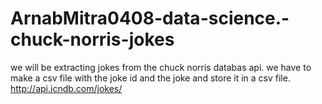 # ArnabMitra0408-data-science.-chuck-norris-jokes
we will be extracting jokes from the chuck norris databas api.
we have to make a csv file with the joke id and the joke and store it in a csv file.   
http://api.icndb.com/jokes/
